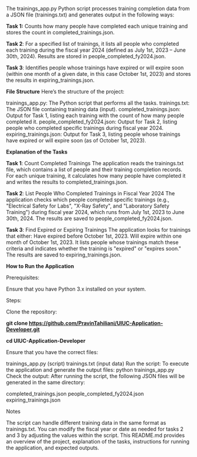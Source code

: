 The trainings_app.py Python script processes training completion data from a JSON file (trainings.txt) and generates output in the following ways:

**Task 1:** Counts how many people have completed each unique training and stores the count in completed_trainings.json.

**Task 2**: For a specified list of trainings, it lists all people who completed each training during the fiscal year 2024 (defined as July 1st, 2023 – June 30th, 2024). Results are stored in people_completed_fy2024.json.

**Task 3**: Identifies people whose trainings have expired or will expire soon (within one month of a given date, in this case October 1st, 2023) and stores the results in expiring_trainings.json.

**File Structure**
Here’s the structure of the project:

trainings_app.py: The Python script that performs all the tasks.
trainings.txt: The JSON file containing training data (input).
completed_trainings.json: Output for Task 1, listing each training with the count of how many people completed it.
people_completed_fy2024.json: Output for Task 2, listing people who completed specific trainings during fiscal year 2024.
expiring_trainings.json: Output for Task 3, listing people whose trainings have expired or will expire soon (as of October 1st, 2023).

**Explanation of the Tasks**


**Task 1**: Count Completed Trainings
The application reads the trainings.txt file, which contains a list of people and their training completion records. For each unique training, it calculates how many people have completed it and writes the results to completed_trainings.json.

**Task 2**: List People Who Completed Trainings in Fiscal Year 2024
The application checks which people completed specific trainings (e.g., "Electrical Safety for Labs", "X-Ray Safety", and "Laboratory Safety Training") during fiscal year 2024, which runs from July 1st, 2023 to June 30th, 2024. The results are saved to people_completed_fy2024.json.

**Task 3**: Find Expired or Expiring Trainings
The application looks for trainings that either:
Have expired before October 1st, 2023.
Will expire within one month of October 1st, 2023.
It lists people whose trainings match these criteria and indicates whether the training is "expired" or "expires soon." The results are saved to expiring_trainings.json.

**How to Run the Application**

Prerequisites:

Ensure that you have Python 3.x installed on your system.

Steps:

Clone the repository:

**git clone https://github.com/PravinTahiliani/UIUC-Application-Developer.git**

**cd UIUC-Application-Developer**

Ensure that you have the correct files:

trainings_app.py (script)
trainings.txt (input data)
Run the script: To execute the application and generate the output files:
python trainings_app.py
Check the output: After running the script, the following JSON files will be generated in the same directory:

completed_trainings.json
people_completed_fy2024.json
expiring_trainings.json

Notes

The script can handle different training data in the same format as trainings.txt.
You can modify the fiscal year or date as needed for tasks 2 and 3 by adjusting the values within the script.
This README.md provides an overview of the project, explanation of the tasks, instructions for running the application, and expected outputs.
